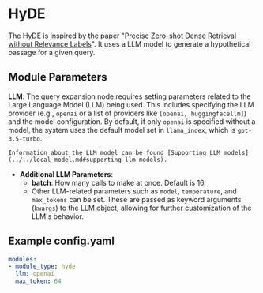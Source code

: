 # HyDE

The HyDE is inspired by the paper "[Precise Zero-shot Dense Retrieval without Relevance Labels](https://arxiv.org/abs/2212.10496)". It uses a LLM model to generate a hypothetical passage for a given query.

## **Module Parameters**

**LLM**: The query expansion node requires setting parameters related to the Large Language Model (LLM) being used. This includes specifying the LLM provider (e.g., `openai` or a list of providers like `[openai, huggingfacellm]`) and the model configuration. By default, if only `openai` is specified without a model, the system uses the default model set in `llama_index`, which is `gpt-3.5-turbo`.
```{tip}
Information about the LLM model can be found [Supporting LLM models](../../local_model.md#supporting-llm-models).
```
- **Additional LLM Parameters**: 
  - **batch**: How many calls to make at once. Default is 16.
  - Other LLM-related parameters such as `model`, `temperature`, and `max_tokens` can be set. These are passed as keyword arguments (`kwargs`) to the LLM object, allowing for further customization of the LLM's behavior.


## **Example config.yaml**
```yaml
modules:
- module_type: hyde
  llm: openai
  max_token: 64
```